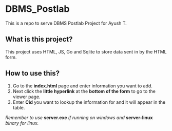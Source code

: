 # DBMS_Postlab

This is a repo to serve DBMS Postlab Project for Ayush T.

## What is this project?

This project uses HTML, JS, Go and Sqlite to store data sent in by the HTML form.

## How to use this?

1. Go to the **index.html** page and enter information you want to add.
2. Next click the **little hyperlink** at the **bottom of the form** to go to the viewer page.
3. Enter **Cid** you want to lookup the information for and it will appear in the table.
   
*Remember to use* **server.exe** *if running on windows and* **server-linux** *binary for linux.*
